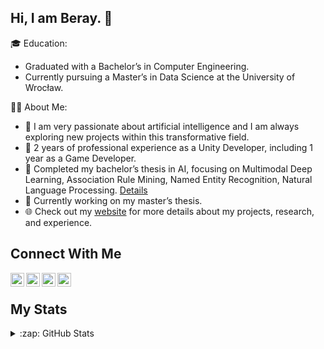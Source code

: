 ## Hi, I am Beray. 👋

🎓 Education:
- Graduated with a Bachelor’s in Computer Engineering.
- Currently pursuing a Master’s in Data Science at the University of Wrocław.

👨‍💻 About Me:

- 🔭 I am very passionate about artificial intelligence and I am always exploring new projects within this transformative field.
- 🧩 2 years of professional experience as a Unity Developer, including 1 year as a Game Developer.
- 📜 Completed my bachelor’s thesis in AI, focusing on Multimodal Deep Learning, Association Rule Mining, Named Entity Recognition, Natural Language Processing. [Details](https://github.com/berayboztepe/AVESA)
- 📜 Currently working on my master’s thesis.
- 🌐 Check out my [website](https://berayboztepe.com) for more details about my projects, research, and experience.

## Connect With Me
[<img align="left" alt="codeSTACKr | LinkedIn" width="22px" src="https://cdn.jsdelivr.net/npm/simple-icons@v3/icons/linkedin.svg" />][linkedin]
[<img align="left" alt="codeSTACKr | Contact" width="22px" src="https://cdn.jsdelivr.net/npm/simple-icons@v3/icons/gmail.svg" />][mail]
[<img align="left" alt="codeSTACKr | Research Gate" width="22px" src="https://cdn.jsdelivr.net/npm/simple-icons@v3/icons/researchgate.svg" />][research_gate]
[<img align="left" alt="codeSTACKr | Google Scholar" width="22px" src="https://cdn.jsdelivr.net/npm/simple-icons@v3/icons/googlescholar.svg" />][google_scholar]

[linkedin]: https://www.linkedin.com/in/emre-beray-boztepe-ba246b1b0/
[research_gate]: https://www.researchgate.net/profile/Emre-Boztepe
[google_scholar]: https://scholar.google.com/citations?user=_GjBENAAAAAJ&hl=tr
[mail]: mailto:berayboztepe@outlook.com

<br />

## My Stats
<details> 
   
<summary>:zap: GitHub Stats</summary> <img align="left" alt="berayboztepe's GitHub Stats" src="https://github-readme-stats.vercel.app/api?username=berayboztepe&hide=contribs,issues&show_icons=true&title_color=ffffff&icon_color=bb2acf&text_color=daf7dc&bg_color=151515"/>




![](https://komarev.com/ghpvc/?username=berayboztepe)

</details>

